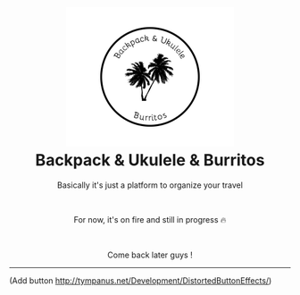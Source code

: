 
<h1 align="center">
  <br>
  <img src="https://github.com/Kadaaran/backpack-ukulele-burritos/blob/master/logo/black.png" alt="Backpack" width="300">
  <br>
  Backpack & Ukulele & Burritos
  <br>
</h1>

<p align="center">Basically it's just a platform to organize your travel</p><br>
<p align="center">For now, it's on fire and still in progress 🔥  </p><br>
<p align="center">Come back later guys !</p>

---

(Add button http://tympanus.net/Development/DistortedButtonEffects/)
